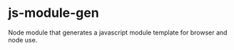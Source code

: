 js-module-gen
=============

Node module that generates a javascript module template for browser and node use.
